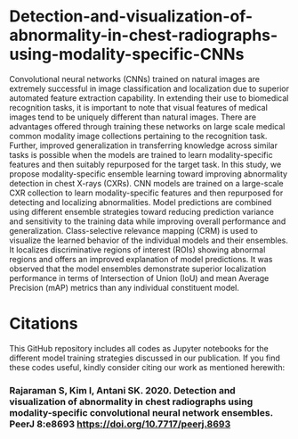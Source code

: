 # Detection-and-visualization-of-abnormality-in-chest-radiographs-using-modality-specific-CNNs

Convolutional neural networks (CNNs) trained on natural images are extremely successful in image classification and localization due to superior automated feature extraction capability. In extending their use to biomedical recognition tasks, it is important to note that visual features of medical images tend to be uniquely different than natural images. There are advantages offered through training these networks on large scale medical common modality image collections pertaining to the recognition task. Further, improved generalization in transferring knowledge across similar tasks is possible when the models are trained to learn modality-specific features and then suitably repurposed for the target task. In this study, we propose modality-specific ensemble learning toward improving abnormality detection in chest X-rays (CXRs). CNN models are trained on a large-scale CXR collection to learn modality-specific features and then repurposed for detecting and localizing abnormalities. Model predictions are combined using different ensemble strategies toward reducing prediction variance and sensitivity to the training data while improving overall performance and generalization. Class-selective relevance mapping (CRM) is used to visualize the learned behavior of the individual models and their ensembles. It localizes discriminative regions of interest (ROIs) showing abnormal regions and offers an improved explanation of model predictions. It was observed that the model ensembles demonstrate superior localization performance in terms of Intersection of Union (IoU) and mean Average Precision (mAP) metrics than any individual constituent model.

# Citations

This GitHub repository includes all codes as Jupyter notebooks for the different model training strategies discussed in our publication. If you find these codes useful, kindly consider citing our work as mentioned herewith:

### Rajaraman S, Kim I, Antani SK. 2020. Detection and visualization of abnormality in chest radiographs using modality-specific convolutional neural network ensembles. PeerJ 8:e8693 https://doi.org/10.7717/peerj.8693
